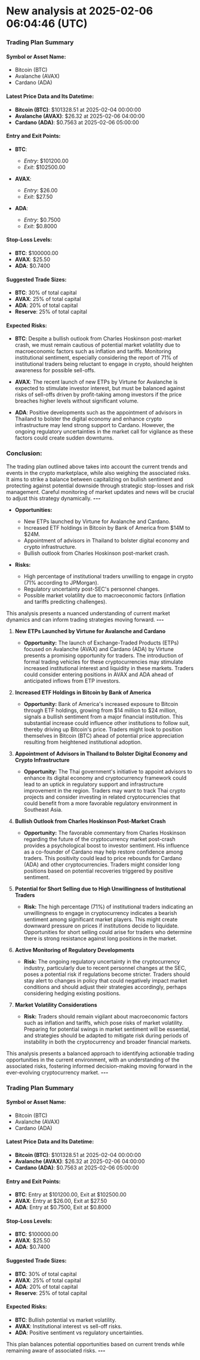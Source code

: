 # New analysis at 2025-02-06 06:04:46 (UTC)

### Trading Plan Summary

#### Symbol or Asset Name:
- Bitcoin (BTC)
- Avalanche (AVAX)
- Cardano (ADA)

#### Latest Price Data and Its Datetime:
- **Bitcoin (BTC)**: $101328.51 at 2025-02-04 00:00:00
- **Avalanche (AVAX)**: $26.32 at 2025-02-06 04:00:00
- **Cardano (ADA)**: $0.7563 at 2025-02-06 05:00:00

#### Entry and Exit Points:
- **BTC**: 
  - *Entry*: $101200.00 
  - *Exit*: $102500.00

- **AVAX**: 
  - *Entry*: $26.00 
  - *Exit*: $27.50

- **ADA**: 
  - *Entry*: $0.7500 
  - *Exit*: $0.8000

#### Stop-Loss Levels:
- **BTC**: $100000.00
- **AVAX**: $25.50
- **ADA**: $0.7400

#### Suggested Trade Sizes:
- **BTC**: 30% of total capital
- **AVAX**: 25% of total capital
- **ADA**: 20% of total capital
- **Reserve**: 25% of total capital

#### Expected Risks:
- **BTC**: Despite a bullish outlook from Charles Hoskinson post-market crash, we must remain cautious of potential market volatility due to macroeconomic factors such as inflation and tariffs. Monitoring institutional sentiment, especially considering the report of 71% of institutional traders being reluctant to engage in crypto, should heighten awareness for possible sell-offs.
  
- **AVAX**: The recent launch of new ETPs by Virtune for Avalanche is expected to stimulate investor interest, but must be balanced against risks of sell-offs driven by profit-taking among investors if the price breaches higher levels without significant volume.

- **ADA**: Positive developments such as the appointment of advisors in Thailand to bolster the digital economy and enhance crypto infrastructure may lend strong support to Cardano. However, the ongoing regulatory uncertainties in the market call for vigilance as these factors could create sudden downturns.

### Conclusion:
The trading plan outlined above takes into account the current trends and events in the crypto marketplace, while also weighing the associated risks. It aims to strike a balance between capitalizing on bullish sentiment and protecting against potential downside through strategic stop-losses and risk management. Careful monitoring of market updates and news will be crucial to adjust this strategy dynamically.
___---___

- **Opportunities:**
  - New ETPs launched by Virtune for Avalanche and Cardano.
  - Increased ETF holdings in Bitcoin by Bank of America from $14M to $24M.
  - Appointment of advisors in Thailand to bolster digital economy and crypto infrastructure.
  - Bullish outlook from Charles Hoskinson post-market crash.

- **Risks:**
  - High percentage of institutional traders unwilling to engage in crypto (71% according to JPMorgan).
  - Regulatory uncertainty post-SEC's personnel changes.
  - Possible market volatility due to macroeconomic factors (inflation and tariffs predicting challenges).

This analysis presents a nuanced understanding of current market dynamics and can inform trading strategies moving forward.
___---___

1. **New ETPs Launched by Virtune for Avalanche and Cardano**  
   - **Opportunity:** The launch of Exchange-Traded Products (ETPs) focused on Avalanche (AVAX) and Cardano (ADA) by Virtune presents a promising opportunity for traders. The introduction of formal trading vehicles for these cryptocurrencies may stimulate increased institutional interest and liquidity in these markets. Traders could consider entering positions in AVAX and ADA ahead of anticipated inflows from ETP investors.

2. **Increased ETF Holdings in Bitcoin by Bank of America**  
   - **Opportunity:** Bank of America's increased exposure to Bitcoin through ETF holdings, growing from $14 million to $24 million, signals a bullish sentiment from a major financial institution. This substantial increase could influence other institutions to follow suit, thereby driving up Bitcoin's price. Traders might look to position themselves in Bitcoin (BTC) ahead of potential price appreciation resulting from heightened institutional adoption.

3. **Appointment of Advisors in Thailand to Bolster Digital Economy and Crypto Infrastructure**  
   - **Opportunity:** The Thai government's initiative to appoint advisors to enhance its digital economy and cryptocurrency framework could lead to an uptick in regulatory support and infrastructure improvement in the region. Traders may want to track Thai crypto projects and consider investing in related cryptocurrencies that could benefit from a more favorable regulatory environment in Southeast Asia.

4. **Bullish Outlook from Charles Hoskinson Post-Market Crash**  
   - **Opportunity:** The favorable commentary from Charles Hoskinson regarding the future of the cryptocurrency market post-crash provides a psychological boost to investor sentiment. His influence as a co-founder of Cardano may help restore confidence among traders. This positivity could lead to price rebounds for Cardano (ADA) and other cryptocurrencies. Traders might consider long positions based on potential recoveries triggered by positive sentiment.

5. **Potential for Short Selling due to High Unwillingness of Institutional Traders**  
   - **Risk:** The high percentage (71%) of institutional traders indicating an unwillingness to engage in cryptocurrency indicates a bearish sentiment among significant market players. This might create downward pressure on prices if institutions decide to liquidate. Opportunities for short selling could arise for traders who determine there is strong resistance against long positions in the market.

6. **Active Monitoring of Regulatory Developments**  
   - **Risk:** The ongoing regulatory uncertainty in the cryptocurrency industry, particularly due to recent personnel changes at the SEC, poses a potential risk if regulations become stricter. Traders should stay alert to changes in policy that could negatively impact market conditions and should adjust their strategies accordingly, perhaps considering hedging existing positions.

7. **Market Volatility Considerations**  
   - **Risk:** Traders should remain vigilant about macroeconomic factors such as inflation and tariffs, which pose risks of market volatility. Preparing for potential swings in market sentiment will be essential, and strategies should be adapted to mitigate risk during periods of instability in both the cryptocurrency and broader financial markets.

This analysis presents a balanced approach to identifying actionable trading opportunities in the current environment, with an understanding of the associated risks, fostering informed decision-making moving forward in the ever-evolving cryptocurrency market.
___---___

### Trading Plan Summary

#### Symbol or Asset Name:
- Bitcoin (BTC)
- Avalanche (AVAX)
- Cardano (ADA)

#### Latest Price Data and Its Datetime:
- **Bitcoin (BTC)**: $101328.51 at 2025-02-04 00:00:00
- **Avalanche (AVAX)**: $26.32 at 2025-02-06 04:00:00
- **Cardano (ADA)**: $0.7563 at 2025-02-06 05:00:00

#### Entry and Exit Points:
- **BTC**: Entry at $101200.00, Exit at $102500.00
- **AVAX**: Entry at $26.00, Exit at $27.50
- **ADA**: Entry at $0.7500, Exit at $0.8000

#### Stop-Loss Levels:
- **BTC**: $100000.00
- **AVAX**: $25.50
- **ADA**: $0.7400

#### Suggested Trade Sizes:
- **BTC**: 30% of total capital
- **AVAX**: 25% of total capital
- **ADA**: 20% of total capital
- **Reserve**: 25% of total capital

#### Expected Risks:
- **BTC**: Bullish potential vs market volatility.
- **AVAX**: Institutional interest vs sell-off risks.
- **ADA**: Positive sentiment vs regulatory uncertainties.

This plan balances potential opportunities based on current trends while remaining aware of associated risks.
___---___

